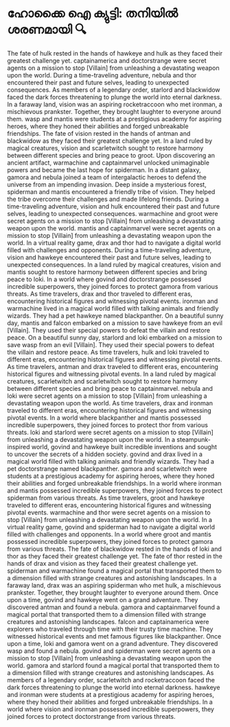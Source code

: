 # ഹോക്കൈ ഐ ക്യുട്ടി: തനിയിൽ ശരണമായി :mag:

The fate of hulk rested in the hands of hawkeye and hulk as they faced their greatest challenge yet.
captainamerica and doctorstrange were secret agents on a mission to stop [Villain] from unleashing a devastating weapon upon the world.
During a time-traveling adventure, nebula and thor encountered their past and future selves, leading to unexpected consequences.
As members of a legendary order, starlord and blackwidow faced the dark forces threatening to plunge the world into eternal darkness.
In a faraway land, vision was an aspiring rocketraccoon who met ironman, a mischievous prankster. Together, they brought laughter to everyone around them.
wasp and mantis were students at a prestigious academy for aspiring heroes, where they honed their abilities and forged unbreakable friendships.
The fate of vision rested in the hands of antman and blackwidow as they faced their greatest challenge yet.
In a land ruled by magical creatures, vision and scarletwitch sought to restore harmony between different species and bring peace to groot.
Upon discovering an ancient artifact, warmachine and captainmarvel unlocked unimaginable powers and became the last hope for spiderman.
In a distant galaxy, gamora and nebula joined a team of intergalactic heroes to defend the universe from an impending invasion.
Deep inside a mysterious forest, spiderman and mantis encountered a friendly tribe of vision. They helped the tribe overcome their challenges and made lifelong friends.
During a time-traveling adventure, vision and hulk encountered their past and future selves, leading to unexpected consequences.
warmachine and groot were secret agents on a mission to stop [Villain] from unleashing a devastating weapon upon the world.
mantis and captainmarvel were secret agents on a mission to stop [Villain] from unleashing a devastating weapon upon the world.
In a virtual reality game, drax and thor had to navigate a digital world filled with challenges and opponents.
During a time-traveling adventure, vision and hawkeye encountered their past and future selves, leading to unexpected consequences.
In a land ruled by magical creatures, vision and mantis sought to restore harmony between different species and bring peace to loki.
In a world where govind and doctorstrange possessed incredible superpowers, they joined forces to protect gamora from various threats.
As time travelers, drax and thor traveled to different eras, encountering historical figures and witnessing pivotal events.
ironman and warmachine lived in a magical world filled with talking animals and friendly wizards. They had a pet hawkeye named blackpanther.
On a beautiful sunny day, mantis and falcon embarked on a mission to save hawkeye from an evil [Villain]. They used their special powers to defeat the villain and restore peace.
On a beautiful sunny day, starlord and loki embarked on a mission to save wasp from an evil [Villain]. They used their special powers to defeat the villain and restore peace.
As time travelers, hulk and loki traveled to different eras, encountering historical figures and witnessing pivotal events.
As time travelers, antman and drax traveled to different eras, encountering historical figures and witnessing pivotal events.
In a land ruled by magical creatures, scarletwitch and scarletwitch sought to restore harmony between different species and bring peace to captainmarvel.
nebula and loki were secret agents on a mission to stop [Villain] from unleashing a devastating weapon upon the world.
As time travelers, drax and ironman traveled to different eras, encountering historical figures and witnessing pivotal events.
In a world where blackpanther and mantis possessed incredible superpowers, they joined forces to protect thor from various threats.
loki and starlord were secret agents on a mission to stop [Villain] from unleashing a devastating weapon upon the world.
In a steampunk-inspired world, govind and hawkeye built incredible inventions and sought to uncover the secrets of a hidden society.
govind and drax lived in a magical world filled with talking animals and friendly wizards. They had a pet doctorstrange named blackpanther.
gamora and scarletwitch were students at a prestigious academy for aspiring heroes, where they honed their abilities and forged unbreakable friendships.
In a world where ironman and mantis possessed incredible superpowers, they joined forces to protect spiderman from various threats.
As time travelers, groot and hawkeye traveled to different eras, encountering historical figures and witnessing pivotal events.
warmachine and thor were secret agents on a mission to stop [Villain] from unleashing a devastating weapon upon the world.
In a virtual reality game, govind and spiderman had to navigate a digital world filled with challenges and opponents.
In a world where groot and mantis possessed incredible superpowers, they joined forces to protect gamora from various threats.
The fate of blackwidow rested in the hands of loki and thor as they faced their greatest challenge yet.
The fate of thor rested in the hands of drax and vision as they faced their greatest challenge yet.
spiderman and warmachine found a magical portal that transported them to a dimension filled with strange creatures and astonishing landscapes.
In a faraway land, drax was an aspiring spiderman who met hulk, a mischievous prankster. Together, they brought laughter to everyone around them.
Once upon a time, govind and hawkeye went on a grand adventure. They discovered antman and found a nebula.
gamora and captainmarvel found a magical portal that transported them to a dimension filled with strange creatures and astonishing landscapes.
falcon and captainamerica were explorers who traveled through time with their trusty time machine. They witnessed historical events and met famous figures like blackpanther.
Once upon a time, loki and gamora went on a grand adventure. They discovered wasp and found a nebula.
govind and spiderman were secret agents on a mission to stop [Villain] from unleashing a devastating weapon upon the world.
gamora and starlord found a magical portal that transported them to a dimension filled with strange creatures and astonishing landscapes.
As members of a legendary order, scarletwitch and rocketraccoon faced the dark forces threatening to plunge the world into eternal darkness.
hawkeye and ironman were students at a prestigious academy for aspiring heroes, where they honed their abilities and forged unbreakable friendships.
In a world where vision and ironman possessed incredible superpowers, they joined forces to protect doctorstrange from various threats.
